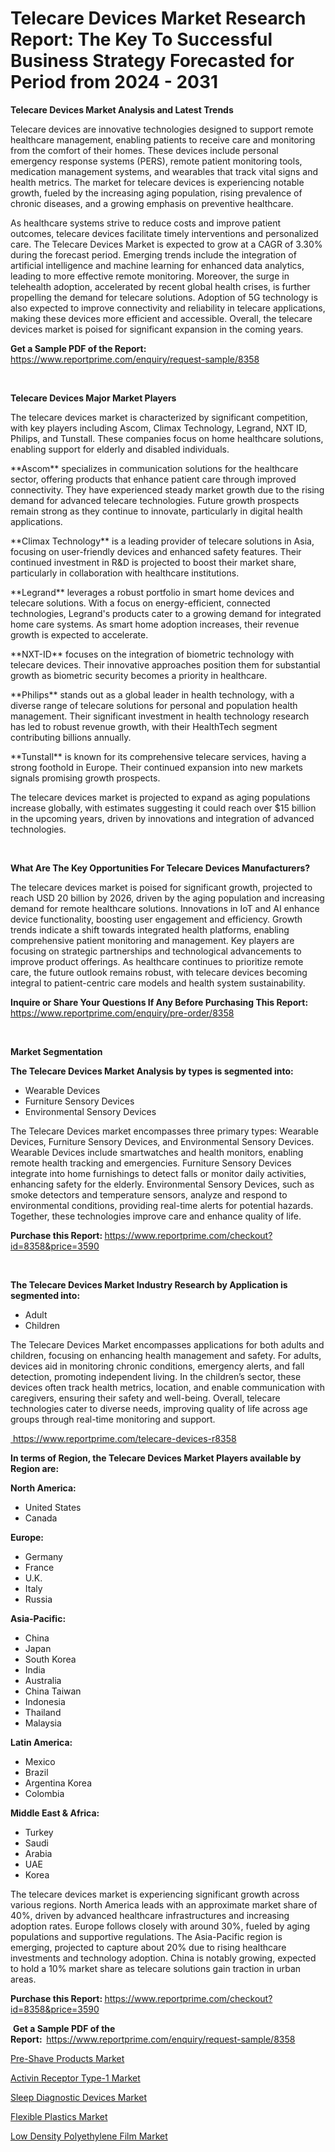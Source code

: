 <p><h1>Telecare Devices Market Research Report: The Key To Successful Business Strategy Forecasted for Period from 2024 - 2031</h1></p><p><strong>Telecare Devices Market Analysis and Latest Trends</strong></p>
<p><p>Telecare devices are innovative technologies designed to support remote healthcare management, enabling patients to receive care and monitoring from the comfort of their homes. These devices include personal emergency response systems (PERS), remote patient monitoring tools, medication management systems, and wearables that track vital signs and health metrics. The market for telecare devices is experiencing notable growth, fueled by the increasing aging population, rising prevalence of chronic diseases, and a growing emphasis on preventive healthcare. </p><p>As healthcare systems strive to reduce costs and improve patient outcomes, telecare devices facilitate timely interventions and personalized care. The Telecare Devices Market is expected to grow at a CAGR of 3.30% during the forecast period. Emerging trends include the integration of artificial intelligence and machine learning for enhanced data analytics, leading to more effective remote monitoring. Moreover, the surge in telehealth adoption, accelerated by recent global health crises, is further propelling the demand for telecare solutions. Adoption of 5G technology is also expected to improve connectivity and reliability in telecare applications, making these devices more efficient and accessible. Overall, the telecare devices market is poised for significant expansion in the coming years.</p></p>
<p><strong>Get a Sample PDF of the Report:&nbsp;</strong> <a href="https://www.reportprime.com/enquiry/request-sample/8358">https://www.reportprime.com/enquiry/request-sample/8358</a></p>
<p>&nbsp;</p>
<p><strong>Telecare Devices Major Market Players</strong></p>
<p><p>The telecare devices market is characterized by significant competition, with key players including Ascom, Climax Technology, Legrand, NXT ID, Philips, and Tunstall. These companies focus on home healthcare solutions, enabling support for elderly and disabled individuals.</p><p>**Ascom** specializes in communication solutions for the healthcare sector, offering products that enhance patient care through improved connectivity. They have experienced steady market growth due to the rising demand for advanced telecare technologies. Future growth prospects remain strong as they continue to innovate, particularly in digital health applications.</p><p>**Climax Technology** is a leading provider of telecare solutions in Asia, focusing on user-friendly devices and enhanced safety features. Their continued investment in R&D is projected to boost their market share, particularly in collaboration with healthcare institutions.</p><p>**Legrand** leverages a robust portfolio in smart home devices and telecare solutions. With a focus on energy-efficient, connected technologies, Legrand's products cater to a growing demand for integrated home care systems. As smart home adoption increases, their revenue growth is expected to accelerate.</p><p>**NXT-ID** focuses on the integration of biometric technology with telecare devices. Their innovative approaches position them for substantial growth as biometric security becomes a priority in healthcare.</p><p>**Philips** stands out as a global leader in health technology, with a diverse range of telecare solutions for personal and population health management. Their significant investment in health technology research has led to robust revenue growth, with their HealthTech segment contributing billions annually.</p><p>**Tunstall** is known for its comprehensive telecare services, having a strong foothold in Europe. Their continued expansion into new markets signals promising growth prospects.</p><p>The telecare devices market is projected to expand as aging populations increase globally, with estimates suggesting it could reach over $15 billion in the upcoming years, driven by innovations and integration of advanced technologies.</p></p>
<p>&nbsp;</p>
<p><strong>What Are The Key Opportunities For Telecare Devices Manufacturers?</strong></p>
<p><p>The telecare devices market is poised for significant growth, projected to reach USD 20 billion by 2026, driven by the aging population and increasing demand for remote healthcare solutions. Innovations in IoT and AI enhance device functionality, boosting user engagement and efficiency. Growth trends indicate a shift towards integrated health platforms, enabling comprehensive patient monitoring and management. Key players are focusing on strategic partnerships and technological advancements to improve product offerings. As healthcare continues to prioritize remote care, the future outlook remains robust, with telecare devices becoming integral to patient-centric care models and health system sustainability.</p></p>
<p><strong>Inquire or Share Your Questions If Any Before Purchasing This Report:</strong> <a href="https://www.reportprime.com/enquiry/pre-order/8358">https://www.reportprime.com/enquiry/pre-order/8358</a></p>
<p>&nbsp;</p>
<p><strong>Market Segmentation</strong></p>
<p><strong>The Telecare Devices Market Analysis by types is segmented into:</strong></p>
<p><ul><li>Wearable Devices</li><li>Furniture Sensory Devices</li><li>Environmental Sensory Devices</li></ul></p>
<p><p>The Telecare Devices market encompasses three primary types: Wearable Devices, Furniture Sensory Devices, and Environmental Sensory Devices. Wearable Devices include smartwatches and health monitors, enabling remote health tracking and emergencies. Furniture Sensory Devices integrate into home furnishings to detect falls or monitor daily activities, enhancing safety for the elderly. Environmental Sensory Devices, such as smoke detectors and temperature sensors, analyze and respond to environmental conditions, providing real-time alerts for potential hazards. Together, these technologies improve care and enhance quality of life.</p></p>
<p><strong>Purchase this Report:&nbsp;</strong><a href="https://www.reportprime.com/checkout?id=8358&price=3590">https://www.reportprime.com/checkout?id=8358&price=3590</a></p>
<p>&nbsp;</p>
<p><strong>The Telecare Devices Market Industry Research by Application is segmented into:</strong></p>
<p><ul><li>Adult</li><li>Children</li></ul></p>
<p><p>The Telecare Devices Market encompasses applications for both adults and children, focusing on enhancing health management and safety. For adults, devices aid in monitoring chronic conditions, emergency alerts, and fall detection, promoting independent living. In the children’s sector, these devices often track health metrics, location, and enable communication with caregivers, ensuring their safety and well-being. Overall, telecare technologies cater to diverse needs, improving quality of life across age groups through real-time monitoring and support.</p></p>
<p><a href="https://www.reportprime.com/telecare-devices-r8358">&nbsp;https://www.reportprime.com/telecare-devices-r8358</a></p>
<p><strong>In terms of Region, the Telecare Devices Market Players available by Region are:</strong></p>
<p>
    <p> <strong> North America: </strong>
        <ul>
            <li>United States</li>
            <li>Canada</li>
        </ul>
        </p> 
    <p> <strong> Europe: </strong>
        <ul>
            <li>Germany</li>
            <li>France</li>
            <li>U.K.</li>
            <li>Italy</li>
            <li>Russia</li>
        </ul>
        </p> 
    <p> <strong> Asia-Pacific: </strong>
        <ul>
            <li>China</li>
            <li>Japan</li>
            <li>South Korea</li>
            <li>India</li>
            <li>Australia</li>
            <li>China Taiwan</li>
            <li>Indonesia</li>
            <li>Thailand</li>
            <li>Malaysia</li>
        </ul>
        </p> 
    <p> <strong> Latin America: </strong>
        <ul>
            <li>Mexico</li>
            <li>Brazil</li>
            <li>Argentina Korea</li>
            <li>Colombia</li>
        </ul>
        </p> 
    <p> <strong> Middle East & Africa: </strong>
        <ul>
            <li>Turkey</li>
            <li>Saudi</li>
            <li>Arabia</li>
            <li>UAE</li>
            <li>Korea</li>
        </ul>
    </p>
    </p>
<p><p>The telecare devices market is experiencing significant growth across various regions. North America leads with an approximate market share of 40%, driven by advanced healthcare infrastructures and increasing adoption rates. Europe follows closely with around 30%, fueled by aging populations and supportive regulations. The Asia-Pacific region is emerging, projected to capture about 20% due to rising healthcare investments and technology adoption. China is notably growing, expected to hold a 10% market share as telecare solutions gain traction in urban areas.</p></p>
<p><strong>Purchase this Report: </strong><a href="https://www.reportprime.com/checkout?id=8358&price=3590">https://www.reportprime.com/checkout?id=8358&price=3590</a></p>
<p>&nbsp;<strong>Get a Sample PDF of the Report:&nbsp;&nbsp;</strong><a href="https://www.reportprime.com/enquiry/request-sample/8358">https://www.reportprime.com/enquiry/request-sample/8358</a></p>
<p><strong></strong></p>
<p><p><a href="https://www.linkedin.com/pulse/strategic-market-insights-navigating-global-pre-shave-products-rohdf?trackingId=L7zrb4mKR7GAVamDGjPvOw%3D%3D">Pre-Shave Products Market</a></p><p><a href="https://issuu.com/reportprime-2/docs/activin-receptor-type-1-market-size_66c558bc8ed69e">Activin Receptor Type-1 Market</a></p><p><a href="https://www.linkedin.com/pulse/sleep-diagnostic-devices-market2024-2031-industry-insights-kh5wf?trackingId=Gx7gHz1QRwSgduImCy0C2w%3D%3D">Sleep Diagnostic Devices Market</a></p><p><a href="https://www.linkedin.com/pulse/flexible-plastics-market-report-product-type-film-j3mqe?trackingId=sZ1gShy%2BSy6aPg0%2FzLtN3Q%3D%3D">Flexible Plastics Market</a></p><p><a href="https://issuu.com/reportprime-2/docs/low-density-polyethylene-film-marke_09094b6cda512e">Low Density Polyethylene Film Market</a></p></p>